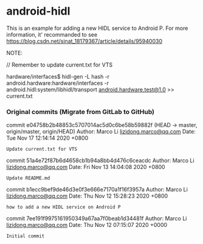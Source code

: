 # android-hidl

This is an example for adding a new HIDL service to Android P.
For more information, it' recommanded to see https://blog.csdn.net/sinat_18179367/article/details/95940030


NOTE:

// Remember to update current.txt for VTS

hardware/interfaces$ hidl-gen -L hash -r android.hardware:hardware/interfaces -r android.hidl:system/libhidl/transport android.hardware.test@1.0 >> current.txt



### Original commits (Migrate from GitLab to GitHub)

commit e04758b2b48853c5707014ac5d0c6be58b59882f (HEAD -> master, origin/master, origin/HEAD)
Author: Marco Li <lizidong.marco@qq.com>
Date:   Tue Nov 17 12:14:14 2020 +0800

    Update current.txt for VTS



commit 51a4e72f87b6d4658cb1b94a8bb4d476c6ceacdc
Author: Marco Li <lizidong.marco@qq.com>
Date:   Fri Nov 13 14:04:08 2020 +0800

    Update README.md



commit b1ecc9bef9de46d3e0f3e666e7170a1f16f3957a
Author: Marco Li <lizidong.marco@qq.com>
Date:   Thu Nov 12 15:28:23 2020 +0800

    how to add a new HIDL service on Android P



commit 7ee191f9975161950349a67aa7f0beab1d34481f
Author: Marco Li <lizidong.marco@qq.com>
Date:   Thu Nov 12 07:15:07 2020 +0000

    Initial commit
